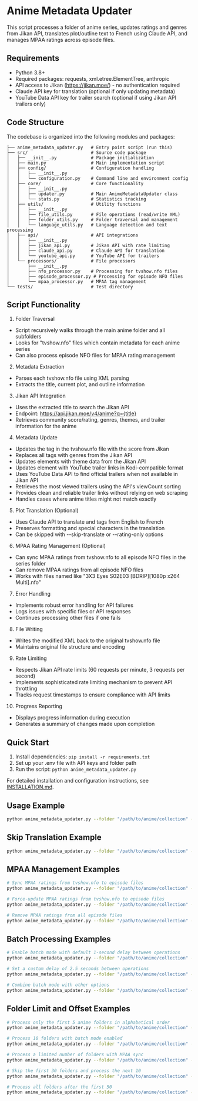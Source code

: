 # Anime Metadata Updater
This script processes a folder of anime series, updates ratings and genres from Jikan API, translates plot/outline text to French using Claude API, and manages MPAA ratings across episode files.

## Requirements

- Python 3.8+
- Required packages: requests, xml.etree.ElementTree, anthropic
- API access to Jikan (https://jikan.moe/) - no authentication required
- Claude API key for translation (optional if only updating metadata)
- YouTube Data API key for trailer search (optional if using Jikan API trailers only)

## Code Structure

The codebase is organized into the following modules and packages:

```
├── anime_metadata_updater.py   # Entry point script (run this)
├── src/                        # Source code package
│   ├── __init__.py             # Package initialization
│   ├── main.py                 # Main implementation script
│   ├── config/                 # Configuration handling
│   │   ├── __init__.py
│   │   └── configuration.py    # Command line and environment config
│   ├── core/                   # Core functionality
│   │   ├── __init__.py
│   │   ├── updater.py          # Main AnimeMetadataUpdater class
│   │   └── stats.py            # Statistics tracking
│   ├── utils/                  # Utility functions
│   │   ├── __init__.py
│   │   ├── file_utils.py       # File operations (read/write XML)
│   │   ├── folder_utils.py     # Folder traversal and management
│   │   └── language_utils.py   # Language detection and text processing
│   ├── api/                    # API integrations
│   │   ├── __init__.py
│   │   ├── jikan_api.py        # Jikan API with rate limiting
│   │   ├── claude_api.py       # Claude API for translation
│   │   └── youtube_api.py      # YouTube API for trailers
│   └── processors/             # File processors
│       ├── __init__.py
│       ├── nfo_processor.py    # Processing for tvshow.nfo files
│       ├── episode_processor.py # Processing for episode NFO files
│       └── mpaa_processor.py   # MPAA tag management
└── tests/                      # Test directory
```

## Script Functionality

1. Folder Traversal

- Script recursively walks through the main anime folder and all subfolders
- Looks for "tvshow.nfo" files which contain metadata for each anime series
- Can also process episode NFO files for MPAA rating management


2. Metadata Extraction

- Parses each tvshow.nfo file using XML parsing
- Extracts the title, current plot, and outline information


3. Jikan API Integration

- Uses the extracted title to search the Jikan API
- Endpoint: https://api.jikan.moe/v4/anime?q={title}
- Retrieves community score/rating, genres, themes, and trailer information for the anime


4. Metadata Update

- Updates the <rating> tag in the tvshow.nfo file with the score from Jikan
- Replaces all <genre> tags with genres from the Jikan API
- Updates <tag> elements with theme data from the Jikan API
- Updates <trailer> element with YouTube trailer links in Kodi-compatible format
- Uses YouTube Data API to find official trailers when not available in Jikan API
- Retrieves the most viewed trailers using the API's viewCount sorting
- Provides clean and reliable trailer links without relying on web scraping
- Handles cases where anime titles might not match exactly


5. Plot Translation (Optional)

- Uses Claude API to translate <plot> and <outline> tags from English to French
- Preserves formatting and special characters in the translation
- Can be skipped with --skip-translate or --rating-only options


6. MPAA Rating Management (Optional)

- Can sync MPAA ratings from tvshow.nfo to all episode NFO files in the series folder
- Can remove MPAA ratings from all episode NFO files
- Works with files named like "3X3 Eyes S02E03 [BDRIP][1080p x264 Multi].nfo"


7. Error Handling

- Implements robust error handling for API failures
- Logs issues with specific files or API responses
- Continues processing other files if one fails


8. File Writing

- Writes the modified XML back to the original tvshow.nfo file
- Maintains original file structure and encoding


9. Rate Limiting

- Respects Jikan API rate limits (60 requests per minute, 3 requests per second)
- Implements sophisticated rate limiting mechanism to prevent API throttling
- Tracks request timestamps to ensure compliance with API limits


10. Progress Reporting

- Displays progress information during execution
- Generates a summary of changes made upon completion


## Quick Start

1. Install dependencies: `pip install -r requirements.txt`
2. Set up your .env file with API keys and folder path
3. Run the script: `python anime_metadata_updater.py`

For detailed installation and configuration instructions, see [INSTALLATION.md](INSTALLATION.md).

## Usage Example

```bash 
python anime_metadata_updater.py --folder "/path/to/anime/collection" --claude-api-key "your-api-key"
```

## Skip Translation Example

```bash
python anime_metadata_updater.py --folder "/path/to/anime/collection" --skip-translate
```

## MPAA Management Examples

```bash
# Sync MPAA ratings from tvshow.nfo to episode files
python anime_metadata_updater.py --folder "/path/to/anime/collection" --sync-mpaa

# Force-update MPAA ratings from tvshow.nfo to episode files
python anime_metadata_updater.py --folder "/path/to/anime/collection" --sync-mpaa --force-update

# Remove MPAA ratings from all episode files
python anime_metadata_updater.py --folder "/path/to/anime/collection" --remove-mpaa
```

## Batch Processing Examples

```bash
# Enable batch mode with default 1-second delay between operations
python anime_metadata_updater.py --folder "/path/to/anime/collection" --batch-mode

# Set a custom delay of 2.5 seconds between operations
python anime_metadata_updater.py --folder "/path/to/anime/collection" --batch-mode --batch-delay 2.5

# Combine batch mode with other options
python anime_metadata_updater.py --folder "/path/to/anime/collection" --batch-mode --batch-delay 1.5 --skip-translate
```

## Folder Limit and Offset Examples

```bash
# Process only the first 5 anime folders in alphabetical order
python anime_metadata_updater.py --folder "/path/to/anime/collection" --max-folders 5

# Process 10 folders with batch mode enabled
python anime_metadata_updater.py --folder "/path/to/anime/collection" --max-folders 10 --batch-mode

# Process a limited number of folders with MPAA sync
python anime_metadata_updater.py --folder "/path/to/anime/collection" --max-folders 20 --sync-mpaa

# Skip the first 30 folders and process the next 10
python anime_metadata_updater.py --folder "/path/to/anime/collection" --folder-offset 30 --max-folders 10

# Process all folders after the first 50
python anime_metadata_updater.py --folder "/path/to/anime/collection" --folder-offset 50
```